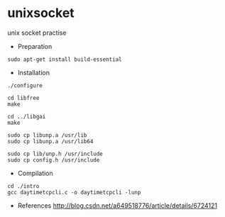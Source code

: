# unixsocket
unix socket practise

* Preparation
```shell
sudo apt-get install build-essential
```

* Installation
```shell
./configure

cd libfree
make

cd ../libgai
make

sudo cp libunp.a /usr/lib
sudo cp libunp.a /usr/lib64

sudo cp lib/unp.h /usr/include
sudo cp config.h /usr/include
```

* Compilation
```shell
cd ./intro  
gcc daytimetcpcli.c -o daytimetcpcli -lunp 
```
* References
  <http://blog.csdn.net/a649518776/article/details/6724121>

